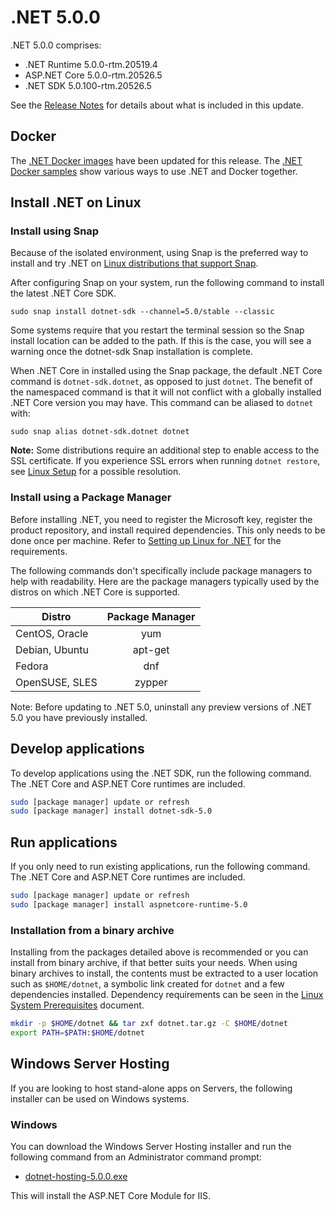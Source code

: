# .NET 5.0.0

.NET 5.0.0 comprises:

* .NET Runtime 5.0.0-rtm.20519.4
* ASP.NET Core 5.0.0-rtm.20526.5
* .NET SDK 5.0.100-rtm.20526.5

See the [Release Notes][release-notes] for details about what is included in this update.

## Docker

The [.NET Docker images](https://hub.docker.com/_/microsoft-dotnet) have been updated for this release. The [.NET Docker samples](https://github.com/dotnet/dotnet-docker/blob/main/samples/README.md) show various ways to use .NET and Docker together.

## Install .NET on Linux

### Install using Snap

Because of the isolated environment, using Snap is the preferred way to install and try .NET on [Linux distributions that support Snap](https://docs.snapcraft.io/installing-snapd/6735).

After configuring Snap on your system, run the following command to install the latest .NET Core SDK.

`sudo snap install dotnet-sdk --channel=5.0/stable --classic`

Some systems require that you restart the terminal session so the Snap install location can be added to the path. If this is the case, you will see a warning once the dotnet-sdk Snap installation is complete.

When .NET Core in installed using the Snap package, the default .NET Core command is `dotnet-sdk.dotnet`, as opposed to just `dotnet`. The benefit of the namespaced command is that it will not conflict with a globally installed .NET Core version you may have. This command can be aliased to `dotnet` with:

`sudo snap alias dotnet-sdk.dotnet dotnet`

**Note:** Some distributions require an additional step to enable access to the SSL certificate. If you experience SSL errors when running `dotnet restore`, see [Linux Setup](https://learn.microsoft.com/dotnet/core/install/) for a possible resolution.

### Install using a Package Manager

Before installing .NET, you need to register the Microsoft key, register the product repository, and install required dependencies. This only needs to be done once per machine. Refer to [Setting up Linux for .NET][linux-setup] for the requirements.

The following commands don't specifically include package managers to help with readability. Here are the package managers typically used by the distros on which .NET Core is supported.

| Distro | Package Manager  |
| ---             | :----:  |
| CentOS, Oracle  | yum     |
| Debian, Ubuntu  | apt-get |
| Fedora          | dnf     |
| OpenSUSE, SLES  | zypper  |

Note: Before updating to .NET 5.0, uninstall any preview versions of .NET 5.0 you have previously installed.

## Develop applications
To develop applications using the .NET SDK, run the following command. The .NET Core and ASP.NET Core runtimes are included.

```bash
sudo [package manager] update or refresh
sudo [package manager] install dotnet-sdk-5.0
```

## Run applications
If you only need to run existing applications, run the following command. The .NET Core and ASP.NET Core runtimes are included.

```bash
sudo [package manager] update or refresh
sudo [package manager] install aspnetcore-runtime-5.0
```
### Installation from a binary archive

Installing from the packages detailed above is recommended or you can install from binary archive, if that better suits your needs. When using binary archives to install, the contents must be extracted to a user location such as `$HOME/dotnet`, a symbolic link created for `dotnet` and a few dependencies installed. Dependency requirements can be seen in the [Linux System Prerequisites](../linux-packages.md) document.

```bash
mkdir -p $HOME/dotnet && tar zxf dotnet.tar.gz -C $HOME/dotnet
export PATH=$PATH:$HOME/dotnet
```

## Windows Server Hosting

If you are looking to host stand-alone apps on Servers, the following installer can be used on Windows systems.

### Windows

You can download the Windows Server Hosting installer and run the following command from an Administrator command prompt:

* [dotnet-hosting-5.0.0.exe][dotnet-hosting-win.exe]

This will install the ASP.NET Core Module for IIS.

[blob-runtime]: https://dotnetcli.blob.core.windows.net/dotnet/Runtime/
[blob-sdk]: https://dotnetcli.blob.core.windows.net/dotnet/Sdk/
[release-notes]: 5.0.0.md
[linux-setup]: https://learn.microsoft.com/dotnet/core/install/linux

[dotnet-hosting-win.exe]: https://download.visualstudio.microsoft.com/download/pr/08d642f7-8ade-4de3-9eae-b77fd05e5f01/503da91e7ea62d8be06488b014643c12/dotnet-hosting-5.0.0-win.exe
